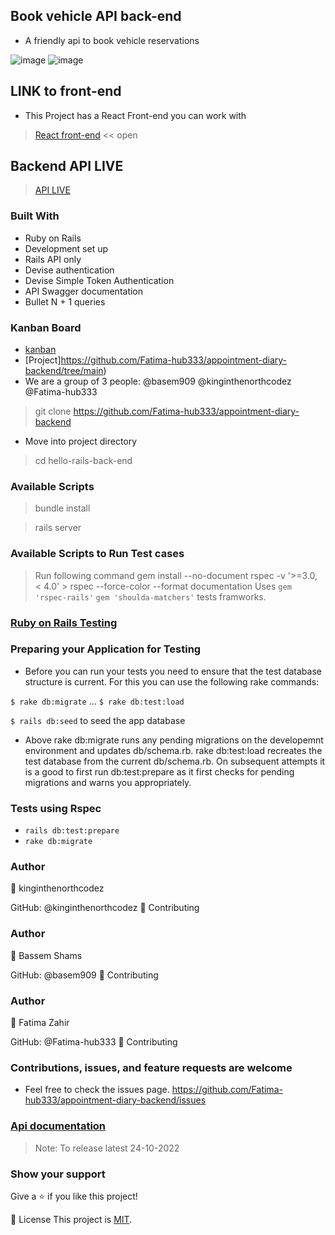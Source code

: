 ## Book vehicle API back-end

- A friendly api to book vehicle reservations

![image](https://user-images.githubusercontent.com/94127418/194410472-85325ac9-67d0-4409-97cf-21090ccedc73.png)
![image](https://user-images.githubusercontent.com/94127418/194410576-8f1d6ae6-bcaa-4860-a31d-51b83b37e88c.png)


## LINK to front-end
- This Project has a React Front-end you can work with
 > [React front-end](https://github.com/Fatima-hub333/appointment-diary-front-end) << open

## Backend API LIVE
> [API LIVE](https://book-vehicle.herokuapp.com/)

### Built With

- Ruby on Rails
- Development set up
- Rails API only
- Devise authentication
- Devise Simple Token Authentication
- API Swagger documentation
- Bullet  N + 1 queries

### Kanban Board
- [kanban](https://github.com/Fatima-hub333/appointment-diary/issues/56#issuecomment-1254172387)
- [Project]https://github.com/Fatima-hub333/appointment-diary-backend/tree/main)
- We are a group of 3 people:
@basem909
@kinginthenorthcodez
@Fatima-hub333
> git clone <https://github.com/Fatima-hub333/appointment-diary-backend>

- Move into project directory

> cd hello-rails-back-end

### Available Scripts

> bundle install

> rails server

### Available Scripts to Run Test cases

> Run following command gem install --no-document rspec -v '>=3.0, < 4.0' > rspec --force-color --format documentation
> Uses `gem 'rspec-rails'` `gem 'shoulda-matchers'` tests framworks.

### [Ruby on Rails Testing](https://guides.rubyonrails.org/v2.3/testing.html)

### Preparing your Application for Testing

- Before you can run your tests you need to ensure that the test database structure is current. For this you can use the following rake commands:

`$ rake db:migrate`
...
`$ rake db:test:load`

``` $ rails db:seed ``` to seed the app database

- Above rake db:migrate runs any pending migrations on the developemnt environment and updates db/schema.rb. rake db:test:load recreates the test database from the current db/schema.rb. On subsequent attempts it is a good to first run db:test:prepare as it first checks for pending migrations and warns you appropriately.

### Tests using Rspec

- `rails db:test:prepare`
- `rake db:migrate`

### Author

👤 kinginthenorthcodez

GitHub: @kinginthenorthcodez
🤝 Contributing

### Author

👤 Bassem Shams

GitHub: @basem909
🤝 Contributing

### Author

👤 Fatima Zahir

GitHub: @Fatima-hub333
🤝 Contributing

### Contributions, issues, and feature requests are welcome

- Feel free to check the issues page.
 <https://github.com/Fatima-hub333/appointment-diary-backend/issues>

### [Api documentation](https://book-vehicle.herokuapp.com/)


> Note: To release latest 24-10-2022

### Show your support

Give a ⭐️ if you like this project!

📝 License
This project is [MIT](https://github.com/Fatima-hub333/appointment-diary-backend/blob/dev/license).
